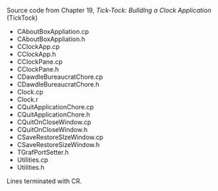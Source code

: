 Source code from Chapter 19, *Tick-Tock: Bulldlng a Clock Application* (TickTock)

 - CAboutBoxAppliation.cp
 - CAboutBoxAppliation.h
 - CClockApp.cp
 - CClockApp.h
 - CClockPane.cp
 - CClockPane.h
 - CDawdleBureaucratChore.cp
 - CDawdleBureaucratChore.h
 - Clock.cp
 - Clock.r
 - CQuitApplicationChore.cp
 - CQuitApplicationChore.h
 - CQuitOnCloseWindow.cp
 - CQuitOnCloseWindow.h
 - CSaveRestoreSlzeWindow.cp
 - CSaveRestoreSizeWindow.h
 - TGrafPortSetter.h
 - Utilities.cp
 - Utilities.h

Lines terminated with CR.
